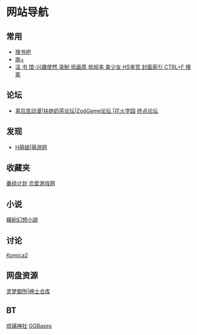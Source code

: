# 网站导航
## 常用
* [搜书吧](http://8.bixushoucang.com:2888/b/u1u2u3.html?122) 
* [南+](https://www.south-plus.net/)
* [淫 书 馆-兴趣使然 录制 低画质 低帧率 美少女 HS鉴赏 封面索引 CTRL+F 搜索](https://7i6wwwnx9qi498oizukuag-on.drv.tw/www.galgamenohcg.xyz/)
## 论坛
* [真后宫动漫](http://www.zhgacgn.com/forum.php)|[扶她奶茶论坛](https://www.futanaicha.xyz/)|[ZodGame论坛 ](https://zodgame.xyz/)|[花火学园](https://www.sayhuahuo.com/forum.php)
[终点论坛](https://bbs.zdfx.net/forum.php)
## 发现
* [H萌娘](https://www.hmoegirl.com/Mainpage)|[萌游网](https://galge.cn/)
## 收藏夹
[番组计划](https://bgm.tv/)
[恋爱游戏网](https://www.lianaiyx.com/)
## 小说
[繽紛幻想小說](https://colorful-fantasybooks.com/)
[]()
[]()
## 讨论
[Komica2](https://komica2.net/)
[]()
## 网盘资源
[灵梦御所](https://blog.reimu.net/)|[绅士仓库](https://cangku.io/)
[]()
## BT
[琉璃神社](https://www.liuli.cat/wp/)
[GGBases](https://www.ggbases.com/)
[]()

[]()
[]()
